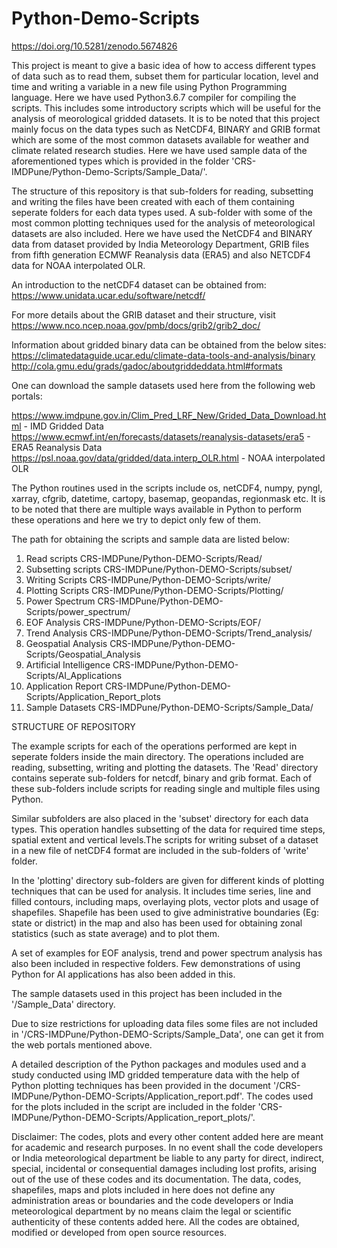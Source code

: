 # Python-Demo-Scripts
https://doi.org/10.5281/zenodo.5674826

This project is meant to give a basic idea of how to access different types of data such as to read them, subset them
for particular location, level and time and writing a variable in a new file using Python Programming language.
Here we have used Python3.6.7 compiler for compiling the scripts. This includes some introductory scripts which will 
be useful for the analysis of meorological gridded datasets. It is to be noted that this project mainly focus on 
the data types such as NetCDF4, BINARY and GRIB format which are some of the most common datasets available for 
weather and climate related research studies. Here we have used sample data of the aforementioned types which is 
provided in the folder 'CRS-IMDPune/Python-Demo-Scripts/Sample_Data/'.

The structure of this repository is that sub-folders for reading, subsetting and writing the files have been created
with each of them containing seperate folders for each data types used. A sub-folder with some of the most common 
plotting techniques used for the analysis of meteorological datasets are also included. Here we have used the NetCDF4 
and BINARY data from dataset provided by India Meteorology Department, GRIB files from fifth generation ECMWF Reanalysis 
data (ERA5) and also NETCDF4 data for NOAA interpolated OLR. 

An introduction to the netCDF4 dataset can be obtained from:
https://www.unidata.ucar.edu/software/netcdf/

For more details about the GRIB dataset and their structure, visit
https://www.nco.ncep.noaa.gov/pmb/docs/grib2/grib2_doc/

Information about gridded binary data can be obtained from the below sites:
https://climatedataguide.ucar.edu/climate-data-tools-and-analysis/binary
http://cola.gmu.edu/grads/gadoc/aboutgriddeddata.html#formats

One can download the sample datasets used here from the following web portals:

https://www.imdpune.gov.in/Clim_Pred_LRF_New/Grided_Data_Download.html		- IMD Gridded Data
https://www.ecmwf.int/en/forecasts/datasets/reanalysis-datasets/era5		- ERA5 Reanalysis Data
https://psl.noaa.gov/data/gridded/data.interp_OLR.html			        - NOAA interpolated OLR

The Python routines used in the scripts include os, netCDF4, numpy, pyngl, xarray, cfgrib, datetime, cartopy, basemap, 
geopandas, regionmask etc. It is to be noted that there are multiple ways available in Python to perform these 
operations and here we try to depict only few of them.

The path for obtaining the scripts and sample data are listed below:

1. Read scripts
	CRS-IMDPune/Python-DEMO-Scripts/Read/
2. Subsetting scripts
	CRS-IMDPune/Python-DEMO-Scripts/subset/
3. Writing Scripts 
	CRS-IMDPune/Python-DEMO-Scripts/write/
4. Plotting Scripts
	CRS-IMDPune/Python-DEMO-Scripts/Plotting/
5. Power Spectrum 
	CRS-IMDPune/Python-DEMO-Scripts/power_spectrum/
6. EOF Analysis
	CRS-IMDPune/Python-DEMO-Scripts/EOF/
7. Trend Analysis
	CRS-IMDPune/Python-DEMO-Scripts/Trend_analysis/
8. Geospatial Analysis
	CRS-IMDPune/Python-DEMO-Scripts/Geospatial_Analysis
9. Artificial Intelligence
	CRS-IMDPune/Python-DEMO-Scripts/AI_Applications
10. Application Report
	CRS-IMDPune/Python-DEMO-Scripts/Application_Report_plots
12. Sample Datasets
	CRS-IMDPune/Python-DEMO-Scripts/Sample_Data/
	
STRUCTURE OF REPOSITORY

The example scripts for each of the operations performed are kept in seperate folders inside the main directory. The
operations included are reading, subsetting, writing and plotting the datasets. The 'Read' directory contains seperate 
sub-folders for netcdf, binary and grib format. Each of these sub-folders include scripts for reading single and multiple 
files using Python. 

Similar subfolders are also placed in the 'subset' directory for each data types. This operation handles subsetting of the 
data for required time steps, spatial extent and vertical levels.The scripts for writing subset of a dataset in a new file 
of netCDF4 format are included in the sub-folders of 'write' folder.  

In the 'plotting' directory sub-folders are given for different kinds of plotting techniques that can be used for analysis.
It includes time series, line and filled contours, including maps, overlaying plots, vector plots and usage of shapefiles.
Shapefile has been used to give administrative boundaries (Eg: state or district) in the map and also has been used for 
obtaining zonal statistics (such as state average) and to plot them.

A set of examples for EOF analysis, trend and power spectrum analysis has also been included in respective folders. Few 
demonstrations of using Python for AI applications has also been added in this.

The sample datasets used in this project has been included in the '/Sample_Data' directory.
	
Due to size restrictions for uploading data files some files are not included in '/CRS-IMDPune/Python-DEMO-Scripts/Sample_Data',
one can get it from the web portals mentioned above.

A detailed description of the Python packages and modules used and a study conducted using IMD gridded temperature data with
the help of Python plotting techniques has been provided in the document '/CRS-IMDPune/Python-DEMO-Scripts/Application_report.pdf'.
The codes used for the plots included in the script are included in the folder 'CRS-IMDPune/Python-DEMO-Scripts/Application_report_plots/'.

Disclaimer: The codes, plots and every other content added here are meant for academic and research purposes. In no event shall the code developers or India meteorological department be liable to any party for direct, indirect, special, incidental or consequential damages including lost profits, arising out of the use of these codes and its documentation. The data, codes, shapefiles, maps and plots included in here does not define any administration areas or boundaries and the code developers or India meteorological department by no means claim the legal or scientific authenticity of these contents added here. All the codes are obtained, modified or developed from open source resources.
